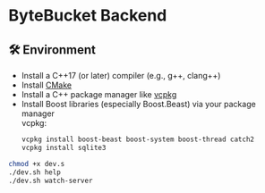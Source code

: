 # ByteBucket Backend

## 🛠️ Environment

- Install a C++17 (or later) compiler (e.g., g++, clang++)
- Install [CMake](https://cmake.org/)
- Install a C++ package manager like [vcpkg](https://github.com/microsoft/vcpkg)
- Install Boost libraries (especially Boost.Beast) via your package manager  
  vcpkg:
  ```bash
  vcpkg install boost-beast boost-system boost-thread catch2
  vcpkg install sqlite3
  ```

```bash
chmod +x dev.s
./dev.sh help
./dev.sh watch-server
```
